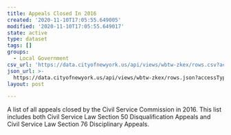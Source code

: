 ```yaml
---
title: Appeals Closed In 2016
created: '2020-11-10T17:05:55.649005'
modified: '2020-11-10T17:05:55.649017'
state: active
type: dataset
tags: []
groups:
  - Local Government
csv_url: 'https://data.cityofnewyork.us/api/views/wbtw-zkex/rows.csv?accessType=DOWNLOAD'
json_url: >-
  https://data.cityofnewyork.us/api/views/wbtw-zkex/rows.json?accessType=DOWNLOAD
layout: post

---
```

A list of all appeals closed by the Civil Service Commission in 2016.  This list includes both Civil Service Law Section 50 Disqualification Appeals and Civil Service Law Section 76 Disciplinary Appeals.
